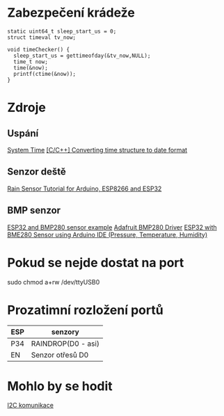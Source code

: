 # Zabezpečení krádeže
```
static uint64_t sleep_start_us = 0;
struct timeval tv_now;

void timeChecker() {
  sleep_start_us = gettimeofday(&tv_now,NULL);
  time_t now;
  time(&now);
  printf(ctime(&now));
}
```

# Zdroje
## Uspání
[System Time](https://docs.espressif.com/projects/esp-idf/en/latest/esp32/api-reference/system/system_time.html)
[[C/C++] Converting time structure to date format](https://ubuntuforums.org/archive/index.php/t-1114250.html)

## Senzor deště
[Rain Sensor Tutorial for Arduino, ESP8266 and ESP32](https://diyi0t.com/rain-sensor-tutorial-for-arduino-and-esp8266/)

## BMP senzor
[ESP32 and BMP280 sensor example](http://www.esp32learning.com/code/esp32-and-bmp280-sensor-example.php)
[Adafruit BMP280 Driver](https://github.com/adafruit/Adafruit_BMP280_Library)
[ESP32 with BME280 Sensor using Arduino IDE (Pressure, Temperature, Humidity)](https://randomnerdtutorials.com/esp32-bme280-arduino-ide-pressure-temperature-humidity/)


# Pokud se nejde dostat na port
sudo chmod a+rw /dev/ttyUSB0

# Prozatimní rozložení portů

|ESP|senzory|
|---|--|
|P34|RAINDROP(D0 - asi)|
|EN|Senzor otřesů D0|

# Mohlo by se hodit
[I2C komunikace](https://randomnerdtutorials.com/esp32-i2c-communication-arduino-ide/)